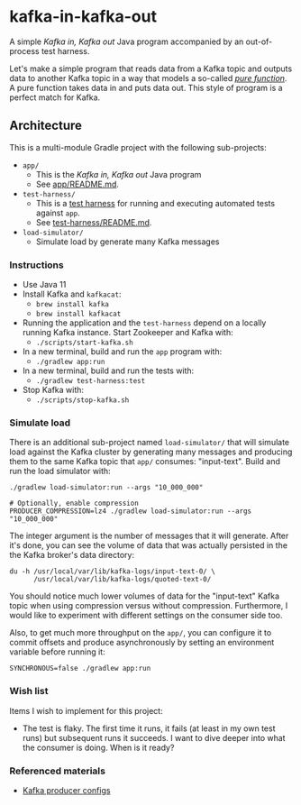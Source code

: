 # kafka-in-kafka-out

A simple *Kafka in, Kafka out* Java program accompanied by an out-of-process test harness.

Let's make a simple program that reads data from a Kafka topic and outputs data to another Kafka topic in a way that models
a so-called [*pure function*](https://en.wikipedia.org/wiki/Pure_function). A pure function takes data in and puts data
out. This style of program is a perfect match for Kafka. 

## Architecture

This is a multi-module Gradle project with the following sub-projects:

* `app/`
  * This is the *Kafka in, Kafka out* Java program
  * See [app/README.md](app/README.md).
* `test-harness/`
  * This is a [test harness](https://en.wikipedia.org/wiki/Test_harness) for running and executing automated tests against `app`.
  * See [test-harness/README.md](test-harness/README.md).
* `load-simulator/`
  * Simulate load by generate many Kafka messages

### Instructions

* Use Java 11
* Install Kafka and `kafkacat`:
  * `brew install kafka`
  * `brew install kafkacat`
* Running the application and the `test-harness` depend on a locally running Kafka instance. Start Zookeeper and Kafka
  with:
  * `./scripts/start-kafka.sh`
* In a new terminal, build and run the `app` program with:
  * `./gradlew app:run`
* In a new terminal, build and run the tests with:
  * `./gradlew test-harness:test`
* Stop Kafka with:
  * `./scripts/stop-kafka.sh`

### Simulate load

There is an additional sub-project named `load-simulator/` that will simulate load against the Kafka cluster by generating
many messages and producing them to the same Kafka topic that `app/` consumes: "input-text". Build and run the load
simulator with:

```
./gradlew load-simulator:run --args "10_000_000"

# Optionally, enable compression
PRODUCER_COMPRESSION=lz4 ./gradlew load-simulator:run --args "10_000_000"
```

The integer argument is the number of messages that it will generate. After it's done, you can see the volume of data that
was actually persisted in the the Kafka broker's data directory:

```
du -h /usr/local/var/lib/kafka-logs/input-text-0/ \
      /usr/local/var/lib/kafka-logs/quoted-text-0/
```

You should notice much lower volumes of data for the "input-text" Kafka topic when using compression versus without compression.
Furthermore, I would like to experiment with different settings on the consumer side too.

Also, to get much more throughput on the `app/`, you can configure it to commit offsets and produce asynchronously by setting
an environment variable before running it:

```
SYNCHRONOUS=false ./gradlew app:run
```

### Wish list

Items I wish to implement for this project:

* The test is flaky. The first time it runs, it fails (at least in my own test runs) but subsequent runs it succeeds. I
  want to dive deeper into what the consumer is doing. When is it ready? 

### Referenced materials

* [Kafka producer configs](https://kafka.apache.org/documentation/#producerconfigs)
